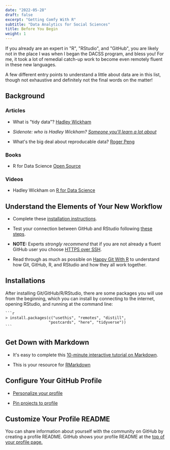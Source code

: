 ```yaml
---
date: "2022-05-28"
draft: false
excerpt: "Getting Comfy With R"
subtitle: "Data Analytics for Social Sciences"
title: Before You Begin
weight: 1
---
```


If you already are an expert in "R", "RStudio", and "GitHub", you are likely not in the place I was when I began the DACSS program, and bless you! For me, it took a lot of remedial catch-up work to become even remotely fluent in these new languages.

A few different entry points to understand a little about data are in this list, though not exhaustive and definitely not the final words on the matter!

## Background

### Articles

* What is "tidy data"? [Hadley Wickham](http://vita.had.co.nz/papers/tidy-data.pdf)

* *Sidenote: who is Hadley Wickham? [Someone you'll learn a lot about](https://hadley.nz/)*

* What's the big deal about reproducable data? [Roger Peng](https://www.ncbi.nlm.nih.gov/pmc/articles/PMC3383002/pdf/nihms382015.pdf)

### Books

* R for Data Science [Open Source](https://r4ds.had.co.nz/)

### Videos

* Hadley Wickham on [R for Data Science](https://vimeo.com/33727555)

## Understand the Elements of Your New Workflow

+ Complete these [installation instructions](https://happygitwithr.com/install-intro.html).
    
+ Test your connection between GitHub and RStudio following [these steps](https://happygitwithr.com/connect-intro.html). 
    
+ **NOTE:** Experts *strongly recommend* that if you are not already a fluent GitHub user you choose [HTTPS over SSH](https://happygitwithr.com/credential-caching.html).

+ Read through as much as possible on [Happy Git With R](https://happygitwithr.com/index.html) to understand how Git, GitHub, R, and RStudio and how they all work together.

## Installations

After installing Git/GitHub/R/RStudio, there are some packages you will use from the beginning, which you can install by connecting to the internet, opening RStudio, and running at the command line:

    ```r
    > install.packages(c("usethis", "remotes", "distill", 
                       "postcards", "here", "tidyverse"))
    ```

## Get Down with Markdown

+ It's easy to complete this [10-minute interactive tutorial on Markdown](https://commonmark.org/help/tutorial/). 

+ This is your resource for [RMarkdown](https://rmarkdown.rstudio.com/)

## Configure Your GitHub Profile

+ [Personalize your profile](https://docs.github.com/en/github/setting-up-and-managing-your-github-profile/personalizing-your-profile)

+ [Pin projects to profile](https://docs.github.com/en/github/setting-up-and-managing-your-github-profile/pinning-items-to-your-profile)

## Customize Your Profile README

You can share information about yourself with the community on GitHub by creating a profile README. GitHub shows your profile README at the [top of your profile page.](https://docs.github.com/en/github/setting-up-and-managing-your-github-profile/managing-your-profile-readme)
